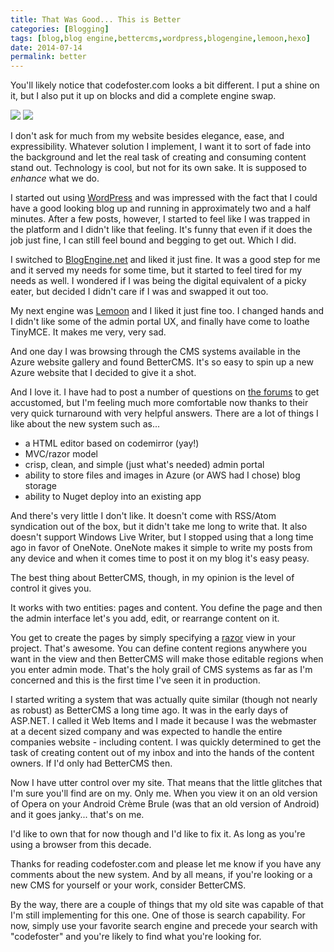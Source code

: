 ```yaml
---
title: That Was Good... This is Better
categories: [Blogging]
tags: [blog,blog engine,bettercms,wordpress,blogengine,lemoon,hexo]
date: 2014-07-14
permalink: better
---
```


You&#39;ll likely notice that codefoster.com looks a bit different. I put a shine on it, but I also put it up on blocks and did a complete engine swap.

![](/files/better_01.png)
![](/files/better_02.png)

I don&#39;t ask for much from my website besides elegance, ease, and expressibility. Whatever solution I implement, I want it to sort of fade into the background and let the real task of creating and consuming content stand out. Technology is cool, but not for its own sake. It is supposed to _enhance_ what we do.

I started out using [WordPress](http://wordpress.org) and was impressed with the fact that I could have a good looking blog up and running in approximately two and a half minutes. After a few posts, however, I started to feel like I was trapped in the platform and I didn&#39;t like that feeling. It&#39;s funny that even if it does the job just fine, I can still feel bound and begging to get out. Which I did.

I switched to [BlogEngine.net](http://dotnetblogengine.net/) and liked it just fine. It was a good step for me and it served my needs for some time, but it started to feel tired for my needs as well. I wondered if I was being the digital equivalent of a picky eater, but decided I didn&#39;t care if I was and swapped it out too.

My next engine was [Lemoon](http://lemoon.com) and I liked it just fine too. I changed hands and I didn&#39;t like some of the admin portal UX, and finally have come to loathe TinyMCE. It makes me very, very sad.

And one day I was browsing through the CMS systems available in the Azure website gallery and found BetterCMS. It&#39;s so easy to spin up a new Azure website that I decided to give it a shot.

And I love it. I have had to post a number of questions on [the forums](http://bettercms.com/support) to get accustomed, but I&#39;m feeling much more comfortable now thanks to their very quick turnaround with very helpful answers. There are a lot of things I like about the new system such as...

*   a HTML editor based on codemirror (yay!)
*   MVC/razor model
*   crisp, clean, and simple (just what&#39;s needed) admin portal
*   ability to store files and images in Azure (or AWS had I chose) blog storage
*   ability to Nuget deploy into an existing app

And there&#39;s very little I don&#39;t like. It doesn&#39;t come with RSS/Atom syndication out of the box, but it didn&#39;t take me long to write that. It also doesn&#39;t support Windows Live Writer, but I stopped using that a long time ago in favor of OneNote. OneNote makes it simple to write my posts from any device and when it comes time to post it on my blog it&#39;s easy peasy.

The best thing about BetterCMS, though, in my opinion is the level of control it gives you.

It works with two entities: pages and content. You define the page and then the admin interface let&#39;s you add, edit, or rearrange content on it.

You get to create the pages by simply specifying a [razor](http://weblogs.asp.net/scottgu/introducing-razor) view in your project. That&#39;s awesome. You can define content regions anywhere you want in the view and then BetterCMS will make those editable regions when you enter admin mode. That&#39;s the holy grail of CMS systems as far as I&#39;m concerned and this is the first time I&#39;ve seen it in production.

I started writing a system that was actually quite similar (though not nearly as robust) as BetterCMS a long time ago. It was in the early days of ASP.NET. I called it Web Items and I made it because I was the webmaster at a decent sized company and was expected to handle the entire companies website - including content. I was quickly determined to get the task of creating content out of my inbox and into the hands of the content owners. If I&#39;d only had BetterCMS then.

Now I have utter control over my site. That means that the little glitches that I&#39;m sure you&#39;ll find are on my. Only me. When you view it on an old version of Opera on your Android Cr&egrave;me Brule (was that an old version of Android) and it goes janky... that&#39;s on me.

I&#39;d like to own that for now though and I&#39;d like to fix it. As long as you&#39;re using a browser from this decade.

Thanks for reading codefoster.com and please let me know if you have any comments about the new system. And by all means, if you&#39;re looking or a new CMS for yourself or your work, consider BetterCMS.

By the way, there are a couple of things that my old site was capable of that I&#39;m still implementing for this one. One of those is search capability. For now, simply use your favorite search engine and precede your search with "codefoster" and you&#39;re likely to find what you&#39;re looking for.